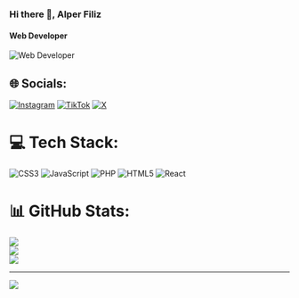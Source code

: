 
### Hi there 👋, Alper Filiz
#### Web Developer
![Web Developer](https://r.resimlink.com/nRc6MdV-1H.png)


## 🌐 Socials:
[![Instagram](https://img.shields.io/badge/Instagram-%23E4405F.svg?logo=Instagram&logoColor=white)](https://instagram.com/alper.flz) [![TikTok](https://img.shields.io/badge/TikTok-%23000000.svg?logo=TikTok&logoColor=white)](https://tiktok.com/@nmscoding) [![X](https://img.shields.io/badge/X-black.svg?logo=X&logoColor=white)](https://x.com/alperf35) 

# 💻 Tech Stack:
![CSS3](https://img.shields.io/badge/css3-%231572B6.svg?style=flat&logo=css3&logoColor=white) ![JavaScript](https://img.shields.io/badge/javascript-%23323330.svg?style=flat&logo=javascript&logoColor=%23F7DF1E) ![PHP](https://img.shields.io/badge/php-%23777BB4.svg?style=flat&logo=php&logoColor=white) ![HTML5](https://img.shields.io/badge/html5-%23E34F26.svg?style=flat&logo=html5&logoColor=white) ![React](https://img.shields.io/badge/react-%2320232a.svg?style=flat&logo=react&logoColor=%2361DAFB)
# 📊 GitHub Stats:
![](https://github-readme-stats.vercel.app/api?username=nmscoding&theme=dracula&hide_border=false&include_all_commits=true&count_private=true)<br/>
![](https://github-readme-streak-stats.herokuapp.com/?user=nmscoding&theme=dracula&hide_border=false)<br/>
![](https://github-readme-stats.vercel.app/api/top-langs/?username=nmscoding&theme=dracula&hide_border=false&include_all_commits=true&count_private=true&layout=compact)

---
[![](https://visitcount.itsvg.in/api?id=nmscoding&icon=0&color=0)](https://visitcount.itsvg.in)

<!-- Proudly created with GPRM ( https://gprm.itsvg.in ) -->





